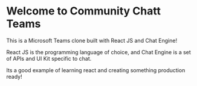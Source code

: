 # Welcome to Community Chatt Teams   
This is a Microsoft Teams clone built with React JS and Chat Engine!

React JS is the programming language of choice, and Chat Engine is a set of APIs and UI Kit specific to chat.

Its a good example of learning react and creating something production ready!
